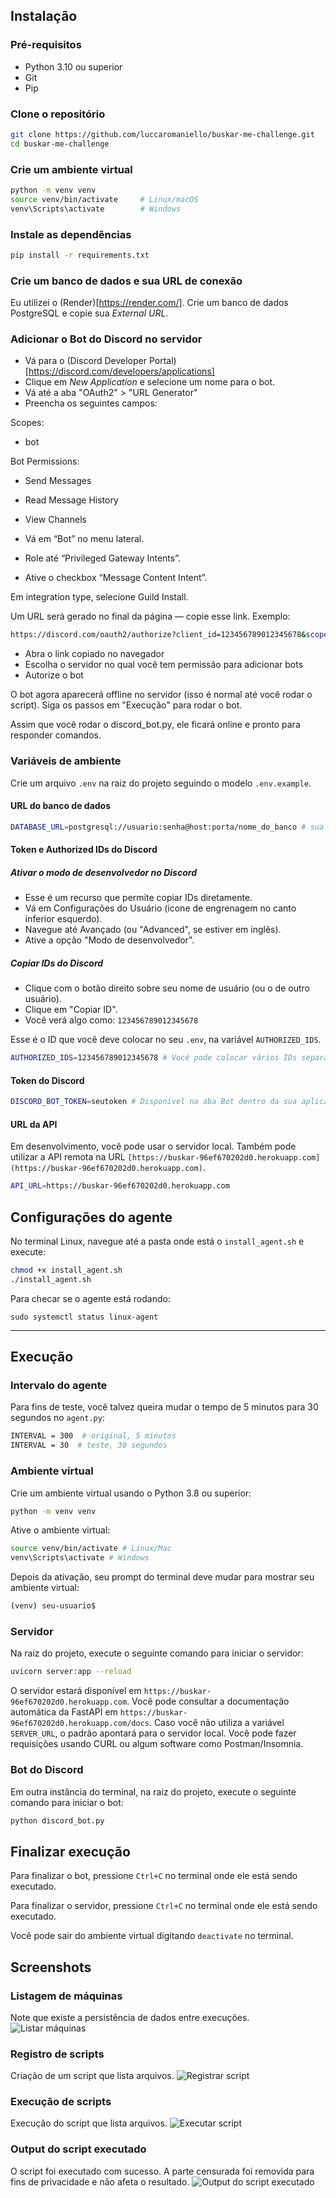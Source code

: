 ## Instalação

### Pré-requisitos
- Python 3.10 ou superior
- Git
- Pip

### Clone o repositório

```bash
git clone https://github.com/luccaromaniello/buskar-me-challenge.git
cd buskar-me-challenge
```
### Crie um ambiente virtual

```bash
python -m venv venv
source venv/bin/activate     # Linux/macOS
venv\Scripts\activate        # Windows
```
### Instale as dependências

```bash
pip install -r requirements.txt
```

### Crie um banco de dados e sua URL de conexão
Eu utilizei o (Render)[https://render.com/]. Crie um banco de dados PostgreSQL e copie sua *External URL*.

### Adicionar o Bot do Discord no servidor

- Vá para o (Discord Developer Portal)[https://discord.com/developers/applications]
- Clique em *New Application* e selecione um nome para o bot.
- Vá até a aba "OAuth2" > "URL Generator"
- Preencha os seguintes campos:

Scopes:
- bot

Bot Permissions:
- Send Messages
- Read Message History
- View Channels

- Vá em “Bot” no menu lateral.
- Role até “Privileged Gateway Intents”.
- Ative o checkbox “Message Content Intent”.

Em integration type, selecione Guild Install.

Um URL será gerado no final da página — copie esse link. Exemplo:
```bash
https://discord.com/oauth2/authorize?client_id=123456789012345678&scope=bot&permissions=3072
```

- Abra o link copiado no navegador
- Escolha o servidor no qual você tem permissão para adicionar bots
- Autorize o bot

O bot agora aparecerá offline no servidor (isso é normal até você rodar o script). Siga os passos em "Execução" para rodar o bot.

Assim que você rodar o discord_bot.py, ele ficará online e pronto para responder comandos.

### Variáveis de ambiente
Crie um arquivo `.env` na raiz do projeto seguindo o modelo `.env.example`.

#### URL do banco de dados
```bash
DATABASE_URL=postgresql://usuario:senha@host:porta/nome_do_banco # sua External URL do Render
```
#### Token e Authorized IDs do Discord
##### Ativar o modo de desenvolvedor no Discord
- Esse é um recurso que permite copiar IDs diretamente.
- Vá em Configurações do Usuário (ícone de engrenagem no canto inferior esquerdo).
- Navegue até Avançado (ou "Advanced", se estiver em inglês).
- Ative a opção "Modo de desenvolvedor".

##### Copiar IDs do Discord
- Clique com o botão direito sobre seu nome de usuário (ou o de outro usuário).
- Clique em "Copiar ID".
- Você verá algo como: `123456789012345678`

Esse é o ID que você deve colocar no seu `.env`, na variável `AUTHORIZED_IDS`.
```bash
AUTHORIZED_IDS=123456789012345678 # Você pode colocar vários IDs separados por vírgula, sem espaços.
```
#### Token do Discord
```bash
DISCORD_BOT_TOKEN=seutoken # Disponível na aba Bot dentro da sua aplicação no Discord Developer Portal
```
#### URL da API
Em desenvolvimento, você pode usar o servidor local. Também pode utilizar a API remota na URL `[https://buskar-96ef670202d0.herokuapp.com](https://buskar-96ef670202d0.herokuapp.com)`.
```bash
API_URL=https://buskar-96ef670202d0.herokuapp.com
```

## Configurações do agente
No terminal Linux, navegue até a pasta onde está o `install_agent.sh` e execute:
```bash
chmod +x install_agent.sh
./install_agent.sh
```

Para checar se o agente está rodando:
```
sudo systemctl status linux-agent
```
---

## Execução

### Intervalo do agente
Para fins de teste, você talvez queira mudar o tempo de 5 minutos para 30 segundos no `agent.py`:
```bash
INTERVAL = 300  # original, 5 minutos
INTERVAL = 30  # teste, 30 segundos
```

### Ambiente virtual
Crie um ambiente virtual usando o Python 3.8 ou superior:
```bash
python -m venv venv
```
Ative o ambiente virtual:
```bash
source venv/bin/activate # Linux/Mac
venv\Scripts\activate # Windows
```
Depois da ativação, seu prompt do terminal deve mudar para mostrar seu ambiente virtual:
```bash
(venv) seu-usuario$
```

### Servidor
Na raiz do projeto, execute o seguinte comando para iniciar o servidor:
```bash
uvicorn server:app --reload
```
O servidor estará disponível em `https://buskar-96ef670202d0.herokuapp.com`. Você pode consultar a documentação automática da FastAPI em `https://buskar-96ef670202d0.herokuapp.com/docs`. Caso você não utiliza a variável `SERVER_URL`, o padrão apontará para o servidor local. Você pode fazer requisições usando CURL ou algum software como Postman/Insomnia.

### Bot do Discord
Em outra instância do terminal, na raiz do projeto, execute o seguinte comando para iniciar o bot:
```bash
python discord_bot.py
```

## Finalizar execução
Para finalizar o bot, pressione `Ctrl+C` no terminal onde ele está sendo executado.

Para finalizar o servidor, pressione `Ctrl+C` no terminal onde ele está sendo executado.

Você pode sair do ambiente virtual digitando `deactivate` no terminal.

## Screenshots

### Listagem de máquinas
Note que existe a persistência de dados entre execuções.
![Listar máquinas](screenshots/list-command.png)

### Registro de scripts
Criação de um script que lista arquivos.
![Registrar script](screenshots/register-command.png)

### Execução de scripts
Execução do script que lista arquivos.
![Executar script](screenshots/execute-command.png)

### Output do script executado
O script foi executado com sucesso. A parte censurada foi removida para fins de privacidade e não afeta o resultado.
![Output do script executado](screenshots/agent-command.jpeg)
